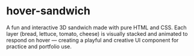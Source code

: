 # hover-sandwich
A fun and interactive 3D sandwich made with pure HTML and CSS. Each layer (bread, lettuce, tomato, cheese) is visually stacked and animated to respond on hover — creating a playful and creative UI component for practice and portfolio use.
